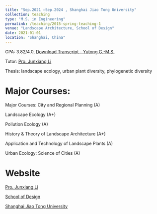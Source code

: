 ```yaml
---
title: "Sep.2021 –Sep.2024 , Shanghai Jiao Tong University"
collection: teaching
type: "M.S. in Engineering"
permalink: /teaching/2015-spring-teaching-1
venue: "Landscape Architecture, School of Design"
date: 2021-01-01
location: "Shanghai, China"
---
```

GPA: 3.82/4.0,  [Download Transcript - Yutong G.-M.S.](../assets/trans-ms.pdf)


Tutor: [Pro.  Junxiang Li](https://designschool.sjtu.edu.cn/teacher/31104c124abec4f853ad19c8530ab586/professor/detail/5ed06355ead9bc12b4a54115)


Thesis: landscape ecology, urban plant diversity, phylogenetic diversity

Major Courses:
======
Major Courses: City and Regional Planning (A) 


Landscape Ecology (A+)


Pollution Ecology (A)


History & Theory of Landscape Architecture (A+)


Application and Technology of Landscape Plants (A)


Urban Ecology: Science of Cities (A)


Website 
======
[Pro.  Junxiang Li](https://designschool.sjtu.edu.cn/teacher/31104c124abec4f853ad19c8530ab586/professor/detail/5ed06355ead9bc12b4a54115)


[School of Design](https://designschool.sjtu.edu.cn/)


[Shanghai Jiao Tong University](https://en.sjtu.edu.cn/)



